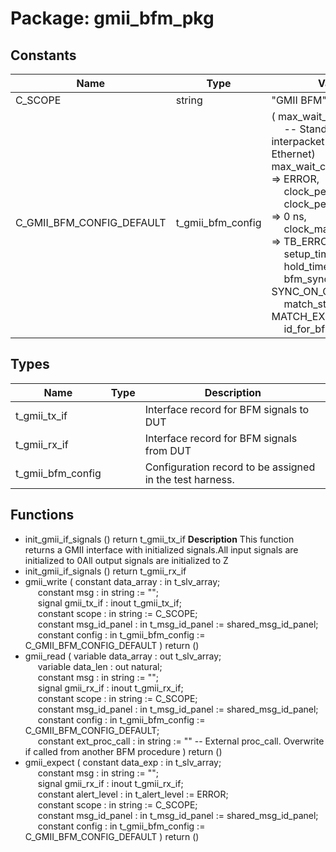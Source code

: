 # Package: gmii_bfm_pkg

## Constants

| Name                      | Type              | Value                                                                                                                                                                                                                                                                                                                                                                                                                                                                                                                                                                                                                                                                                                                                                                                                                      | Description                                 |
| ------------------------- | ----------------- | -------------------------------------------------------------------------------------------------------------------------------------------------------------------------------------------------------------------------------------------------------------------------------------------------------------------------------------------------------------------------------------------------------------------------------------------------------------------------------------------------------------------------------------------------------------------------------------------------------------------------------------------------------------------------------------------------------------------------------------------------------------------------------------------------------------------------- | ------------------------------------------- |
| C_SCOPE                   | string            |  "GMII BFM"                                                                                                                                                                                                                                                                                                                                                                                                                                                                                                                                                                                                                                                                                                                                                                                                                |                                             |
| C_GMII_BFM_CONFIG_DEFAULT | t_gmii_bfm_config |  (     max_wait_cycles          => 12,<br><span style="padding-left:20px"> -- Standard minimum interpacket gap (Gigabith Ethernet)     max_wait_cycles_severity => ERROR,<br><span style="padding-left:20px">     clock_period             => -1 ns,<br><span style="padding-left:20px">     clock_period_margin      => 0 ns,<br><span style="padding-left:20px">     clock_margin_severity    => TB_ERROR,<br><span style="padding-left:20px">     setup_time               => -1 ns,<br><span style="padding-left:20px">     hold_time                => -1 ns,<br><span style="padding-left:20px">     bfm_sync                 => SYNC_ON_CLOCK_ONLY,<br><span style="padding-left:20px">     match_strictness         => MATCH_EXACT,<br><span style="padding-left:20px">     id_for_bfm               => ID_BFM   ) | Define the default value for the BFM config |
## Types

| Name              | Type | Description                                              |
| ----------------- | ---- | -------------------------------------------------------- |
| t_gmii_tx_if      |      | Interface record for BFM signals to DUT                  |
| t_gmii_rx_if      |      | Interface record for BFM signals from DUT                |
| t_gmii_bfm_config |      | Configuration record to be assigned in the test harness. |
## Functions
- init_gmii_if_signals <font id="function_arguments">()</font> <font id="function_return">return t_gmii_tx_if </font>
**Description**
This function returns a GMII interface with initialized signals.All input signals are initialized to 0All output signals are initialized to Z
- init_gmii_if_signals <font id="function_arguments">()</font> <font id="function_return">return t_gmii_rx_if </font>
- gmii_write <font id="function_arguments">( constant data_array   : in    t_slv_array;<br><span style="padding-left:20px"> constant msg          : in    string            := "";<br><span style="padding-left:20px"> signal   gmii_tx_if   : inout t_gmii_tx_if;<br><span style="padding-left:20px"> constant scope        : in    string            := C_SCOPE;<br><span style="padding-left:20px"> constant msg_id_panel : in    t_msg_id_panel    := shared_msg_id_panel;<br><span style="padding-left:20px"> constant config       : in    t_gmii_bfm_config := C_GMII_BFM_CONFIG_DEFAULT ) </font> <font id="function_return">return ()</font>
- gmii_read <font id="function_arguments">( variable data_array    : out   t_slv_array;<br><span style="padding-left:20px"> variable data_len      : out   natural;<br><span style="padding-left:20px"> constant msg           : in    string            := "";<br><span style="padding-left:20px"> signal   gmii_rx_if    : inout t_gmii_rx_if;<br><span style="padding-left:20px"> constant scope         : in    string            := C_SCOPE;<br><span style="padding-left:20px"> constant msg_id_panel  : in    t_msg_id_panel    := shared_msg_id_panel;<br><span style="padding-left:20px"> constant config        : in    t_gmii_bfm_config := C_GMII_BFM_CONFIG_DEFAULT;<br><span style="padding-left:20px"> constant ext_proc_call : in    string := ""  -- External proc_call. Overwrite if called from another BFM procedure ) </font> <font id="function_return">return ()</font>
- gmii_expect <font id="function_arguments">( constant data_exp     : in    t_slv_array;<br><span style="padding-left:20px"> constant msg          : in    string            := "";<br><span style="padding-left:20px"> signal   gmii_rx_if   : inout t_gmii_rx_if;<br><span style="padding-left:20px"> constant alert_level  : in    t_alert_level     := ERROR;<br><span style="padding-left:20px"> constant scope        : in    string            := C_SCOPE;<br><span style="padding-left:20px"> constant msg_id_panel : in    t_msg_id_panel    := shared_msg_id_panel;<br><span style="padding-left:20px"> constant config       : in    t_gmii_bfm_config := C_GMII_BFM_CONFIG_DEFAULT ) </font> <font id="function_return">return ()</font>
